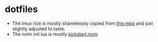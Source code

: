 # dotfiles

- The linux rice is mostly shamelessly copied from [this repo](https://github.com/jifuwater/Cattendeavour) and just slightly adjusted to taste.
- The nvim init.lua is mostly [kickstart.nvim](https://github.com/nvim-lua/kickstart.nvim)
